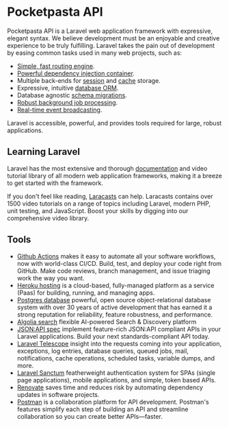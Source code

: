 # Pocketpasta API

Pocketpasta API is a Laravel web application framework with expressive, elegant syntax. We believe development must be an enjoyable and creative experience to be truly fulfilling. Laravel takes the pain out of development by easing common tasks used in many web projects, such as:

- [Simple, fast routing engine](https://laravel.com/docs/routing).
- [Powerful dependency injection container](https://laravel.com/docs/container).
- Multiple back-ends for [session](https://laravel.com/docs/session) and [cache](https://laravel.com/docs/cache) storage.
- Expressive, intuitive [database ORM](https://laravel.com/docs/eloquent).
- Database agnostic [schema migrations](https://laravel.com/docs/migrations).
- [Robust background job processing](https://laravel.com/docs/queues).
- [Real-time event broadcasting](https://laravel.com/docs/broadcasting).

Laravel is accessible, powerful, and provides tools required for large, robust applications.

## Learning Laravel

Laravel has the most extensive and thorough [documentation](https://laravel.com/docs) and video tutorial library of all modern web application frameworks, making it a breeze to get started with the framework.

If you don't feel like reading, [Laracasts](https://laracasts.com) can help. Laracasts contains over 1500 video tutorials on a range of topics including Laravel, modern PHP, unit testing, and JavaScript. Boost your skills by digging into our comprehensive video library.

## Tools

- [Github Actions](https://github.com/features/actions) makes it easy to automate all your software workflows, now with world-class CI/CD. Build, test, and deploy your code right from GitHub. Make code reviews, branch management, and issue triaging work the way you want.
- [Heroku hosting](https://www.heroku.com/) is a cloud-based, fully-managed platform as a service (Paas) for building, running, and managing apps.
- [Postgres database](https://www.postgresql.org/) powerful, open source object-relational database system with over 30 years of active development that has earned it a strong reputation for reliability, feature robustness, and performance.
- [Algolia search](https://www.algolia.com/) flexible AI-powered Search & Discovery platform
- [JSON:API spec](https://laraveljsonapi.io/) implement feature-rich JSON:API compliant APIs in your Laravel applications. Build your next standards-compliant API today.
- [Laravel Telescope](https://laravel.com/docs/8.x/telescope) insight into the requests coming into your application, exceptions, log entries, database queries, queued jobs, mail, notifications, cache operations, scheduled tasks, variable dumps, and more.
- [Laravel Sanctum](https://laravel.com/docs/8.x/sanctum) featherweight authentication system for SPAs (single page applications), mobile applications, and simple, token based APIs.
- [Renovate](https://www.whitesourcesoftware.com/free-developer-tools/renovate) saves time and reduces risk by automating dependency updates in software projects.
- [Postman](https://www.postman.com/) is a collaboration platform for API development. Postman's features simplify each step of building an API and streamline collaboration so you can create better APIs—faster.

